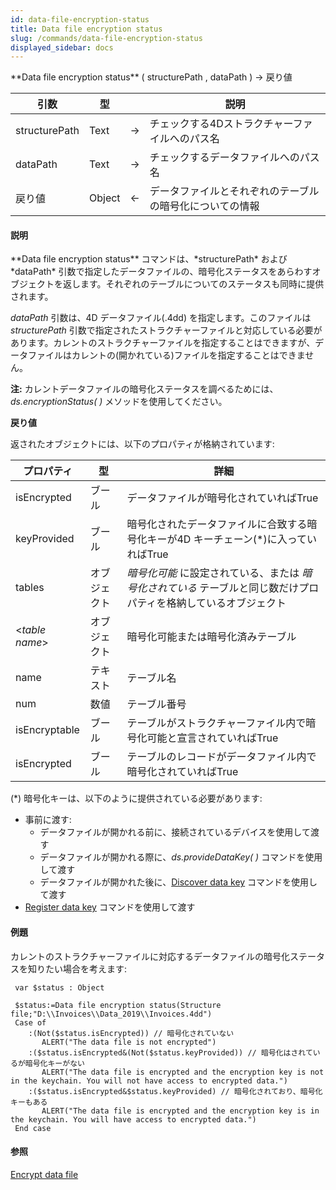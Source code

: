 ```yaml
---
id: data-file-encryption-status
title: Data file encryption status
slug: /commands/data-file-encryption-status
displayed_sidebar: docs
---
```


<!--REF #_command_.Data file encryption status.Syntax-->**Data file encryption status** ( structurePath , dataPath ) -> 戻り値<!-- END REF-->
<!--REF #_command_.Data file encryption status.Params-->
| 引数 | 型 |  | 説明 |
| --- | --- | --- | --- |
| structurePath | Text | &#8594;  | チェックする4Dストラクチャーファイルへのパス名 |
| dataPath | Text | &#8594;  | チェックするデータファイルへのパス名 |
| 戻り値 | Object | &#8592; | データファイルとそれぞれのテーブルの暗号化についての情報 |

<!-- END REF-->

#### 説明 

<!--REF #_command_.Data file encryption status.Summary-->**Data file encryption status** コマンドは、*structurePath* および *dataPath* 引数で指定したデータファイルの、暗号化ステータスをあらわすオブジェクトを返します。<!-- END REF-->それぞれのテーブルについてのステータスも同時に提供されます。

*dataPath* 引数は、4D データファイル(.4dd) を指定します。このファイルは*structurePath* 引数で指定されたストラクチャーファイルと対応している必要があります。カレントのストラクチャーファイルを指定することはできますが、データファイルはカレントの(開かれている)ファイルを指定することはできません。

**注:** カレントデータファイルの暗号化ステータスを調べるためには、*ds.encryptionStatus( )* メソッドを使用してください。

**戻り値**

返されたオブジェクトには、以下のプロパティが格納されています:

| **プロパティ**       | **型**  | **詳細**                                                       |
| --------------- | ------ | ------------------------------------------------------------ |
| isEncrypted     | ブール    | データファイルが暗号化されていればTrue                                        |
| keyProvided     | ブール    | 暗号化されたデータファイルに合致する暗号化キーが4D キーチェーン(\*)に入っていればTrue             |
| tables          | オブジェクト | *暗号化可能* に設定されている、または *暗号化されている* テーブルと同じ数だけプロパティを格納しているオブジェクト |
| <*table name*\> | オブジェクト | 暗号化可能または暗号化済みテーブル                                            |
| name            | テキスト   | テーブル名                                                        |
| num             | 数値     | テーブル番号                                                       |
| isEncryptable   | ブール    | テーブルがストラクチャーファイル内で暗号化可能と宣言されていればTrue                         |
| isEncrypted     | ブール    | テーブルのレコードがデータファイル内で暗号化されていればTrue                             |

(\*) 暗号化キーは、以下のように提供されている必要があります:

* 事前に渡す:  
   * データファイルが開かれる前に、接続されているデバイスを使用して渡す  
   * データファイルが開かれる際に、*ds.provideDataKey( )* コマンドを使用して渡す  
   * データファイルが開かれた後に、[Discover data key](discover-data-key.md) コマンドを使用して渡す
* [Register data key](register-data-key.md) コマンドを使用して渡す

#### 例題 

カレントのストラクチャーファイルに対応するデータファイルの暗号化ステータスを知りたい場合を考えます:

```4d
 var $status : Object
 
 $status:=Data file encryption status(Structure file;"D:\\Invoices\\Data_2019\\Invoices.4dd")
 Case of
    :(Not($status.isEncrypted)) // 暗号化されていない
       ALERT("The data file is not encrypted")
    :($status.isEncrypted&(Not($status.keyProvided)) // 暗号化はされているが暗号化キーがない
       ALERT("The data file is encrypted and the encryption key is not in the keychain. You will not have access to encrypted data.")
    :($status.isEncrypted&$status.keyProvided) // 暗号化されており、暗号化キーもある
       ALERT("The data file is encrypted and the encryption key is in the keychain. You will have access to encrypted data.")
 End case
```

#### 参照 

  
[Encrypt data file](encrypt-data-file.md)  